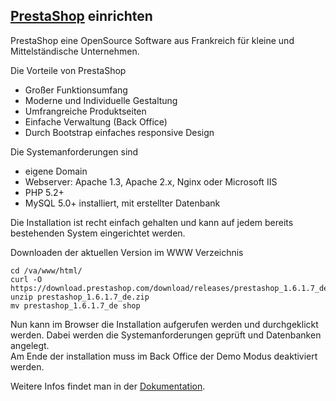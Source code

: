 ## [PrestaShop](https://www.prestashop.com/de/) einrichten

PrestaShop eine OpenSource Software aus Frankreich für kleine und Mittelständische Unternehmen.

Die Vorteile von PrestaShop
* Großer Funktionsumfang
* Moderne und Individuelle Gestaltung
* Umfrangreiche Produktseiten
* Einfache Verwaltung (Back Office)
* Durch Bootstrap einfaches responsive Design

Die Systemanforderungen sind
* eigene Domain
* Webserver: Apache 1.3, Apache 2.x, Nginx oder Microsoft IIS
* PHP 5.2+
* MySQL 5.0+ installiert, mit erstellter Datenbank


Die Installation ist recht einfach gehalten und kann auf jedem bereits bestehenden System eingerichtet werden.

Downloaden der aktuellen Version im WWW Verzeichnis

    cd /va/www/html/
    curl -O https://download.prestashop.com/download/releases/prestashop_1.6.1.7_de.zip
    unzip prestashop_1.6.1.7_de.zip
    mv prestashop_1.6.1.7_de shop

Nun kann im Browser die Installation aufgerufen werden und durchgeklickt werden. Dabei werden die Systemanforderungen geprüft und Datenbanken angelegt.  
Am Ende der installation muss im Back Office der Demo Modus deaktiviert werden.

Weitere Infos findet man in der [Dokumentation](http://doc.prestashop.com/display/PS16/Installing+PrestaShop).
